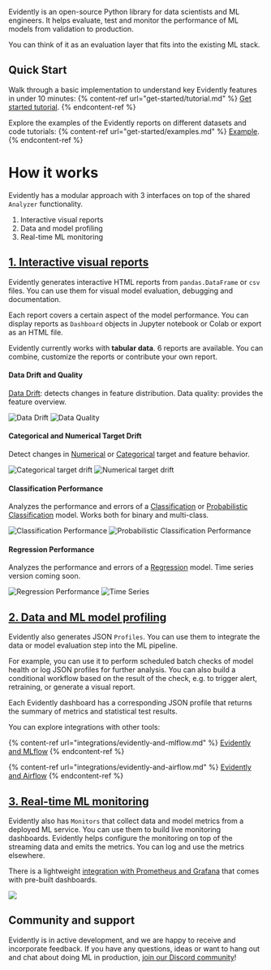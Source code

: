 Evidently is an open-source Python library for data scientists and ML engineers. It helps evaluate, test and monitor the performance of ML models from validation to production.

You can think of it as an evaluation layer that fits into the existing ML stack.

## Quick Start 

Walk through a basic implementation to understand key Evidently features in under 10 minutes:
{% content-ref url="get-started/tutorial.md" %}
[Get started tutorial](get-started/tutorial.md). 
{% endcontent-ref %}

Explore the examples of the Evidently reports on different datasets and code tutorials:
{% content-ref url="get-started/examples.md" %}
[Example](get-started/examples.md). 
{% endcontent-ref %}

# How it works 

Evidently has a modular approach with 3 interfaces on top of the shared `Analyzer` functionality. 
1. Interactive visual reports
2. Data and model profiling
3. Real-time ML monitoring 

## [1. Interactive visual reports](dashboards/README.md)

Evidently generates interactive HTML reports from `pandas.DataFrame` or `csv` files. You can use them for visual model evaluation, debugging and documentation. 

Each report covers a certain aspect of the model performance. You can display reports as `Dashboard` objects in Jupyter notebook or Colab or export as an HTML file.

Evidently currently works with **tabular data**. 6 reports are available. You can combine, customize the reports or contribute your own report. 

#### Data Drift and Quality

[Data Drift](reports/data-drift.md): detects changes in feature distribution. Data quality: provides the feature overview.

![Data Drift](../images/01\_data\_drift.png) ![Data Quality](../images/07\_data\_quality.png)

#### Categorical and Numerical Target Drift

Detect changes in [Numerical](reports/num-target-drift.md) or [Categorical](reports/categorical-target-drift.md) target and feature behavior.

![Categorical target drift](../images/02\_cat\_target\_drift.png) ![Numerical target drift](../images/03\_num\_target\_drift.png)

#### Classification Performance

Analyzes the performance and errors of a [Classification](reports/classification-performance.md) or [Probabilistic Classification](reports/probabilistic-classification-performance.md) model. Works both for binary and multi-class.

![Classification Performance](../images/05\_class\_performance.png) ![Probabilistic Classification Performance](../images/06\_prob\_class\_performance.png)

#### Regression Performance

Analyzes the performance and errors of a [Regression](reports/reg-performance.md) model. Time series version coming soon.

![Regression Performance](../images/04\_reg\_performance.png) ![Time Series](../images/08\_time\_series.png)

## [2. Data and ML model profiling](profiling/README.md)

Evidently also generates JSON `Profiles`. You can use them to integrate the data or model evaluation step into the ML pipeline. 

For example, you can use it to perform scheduled batch checks of model health or log JSON profiles for further analysis. You can also build a conditional workflow based on the result of the check, e.g. to trigger alert, retraining, or generate a visual report. 

Each Evidently dashboard has a corresponding JSON profile that returns the summary of metrics and statistical test results. 

You can explore integrations with other tools: 

{% content-ref url="integrations/evidently-and-mlflow.md" %}
[Evidently and MLflow](evidently-and-mflow.md)
{% endcontent-ref %}

{% content-ref url="integrations/evidently-and-airflow.md" %}
[Evidently and Airflow](evidently-and-airflow.md)
{% endcontent-ref %}

## [3. Real-time ML monitoring](integrations/evidently-and-grafana.md)

Evidently also has `Monitors` that collect data and model metrics from a deployed ML service. You can use them to build live monitoring dashboards. 
Evidently helps configure the monitoring on top of the streaming data and emits the metrics. You can log and use the metrics elsewhere. 

There is a lightweight [integration with Prometheus and Grafana](integrations/evidently-and-grafana.md) that comes with pre-built dashboards.

![](.gitbook/assets/grafana\_dashboard.jpg)

## Community and support 

Evidently is in active development, and we are happy to receive and incorporate feedback. If you have any questions, ideas or want to hang out and chat about doing ML in production, [join our Discord community](https://discord.com/invite/xZjKRaNp8b)!


